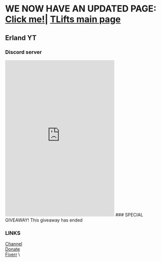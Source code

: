<script data-ad-client="ca-pub-8043166210870766" async src="https://pagead2.googlesyndication.com/pagead/js/adsbygoogle.js"></script>
# WE NOW HAVE AN UPDATED PAGE: [Click me!](https://new.erland.fi)| [TLifts main page](https://new.erland.fi/TLifts)
## Erland YT
### Discord server
<iframe src="https://discord.com/widget?id=498139739912667136&theme=dark" width="350" height="500" allowtransparency="true" frameborder="0" sandbox="allow-popups allow-popups-to-escape-sandbox allow-same-origin allow-scripts"></iframe>
### SPECIAL GIVEAWAY!
This giveaway has ended

### LINKS
[Channel](https://www.youtube.com/channel/UC_1Kz8Ve6uD1kmzGmdoU17Q) \
[Donate](/donate) \
[Fiverr](https://www.fiverr.com/erland_yt_studi) \

